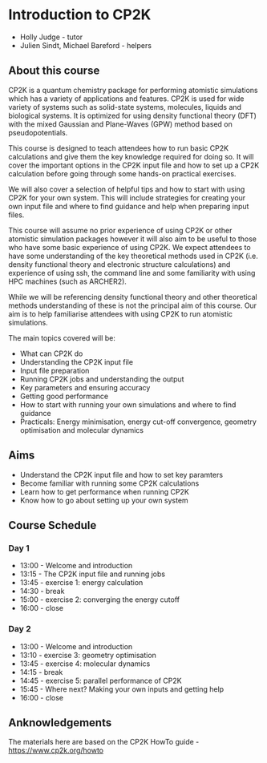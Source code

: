 # Introduction to CP2K

* Holly Judge - tutor
* Julien Sindt, Michael Bareford - helpers

## About this course

CP2K is a quantum chemistry package for performing atomistic simulations which 
has a variety of applications and features. CP2K is used for wide variety of 
systems such as solid-state systems, molecules, liquids and biological systems. 
It is optimized for using density functional theory (DFT) with the mixed Gaussian 
and Plane-Waves (GPW) method based on pseudopotentials.

This course is designed to teach attendees how to run basic CP2K calculations 
and give them the key knowledge required for doing so. It will cover the
important options in the CP2K input file and how to set up a CP2K calculation
before going through some hands-on practical exercises.

We will also cover a selection of helpful tips and how to start with 
using CP2K for your own system. This will include
strategies for creating your own input file and where to find guidance and help 
when preparing input files.

This course will assume no prior experience of using CP2K or other atomistic 
simulation packages however it will also aim to be useful to those who have some
basic experience of using CP2K. We expect attendees to have some understanding
of the key theoretical methods used in CP2K (i.e. density functional theory and
electronic structure calculations) and experience of using ssh, the command line
and some familiarity with using HPC machines (such as ARCHER2).

While we will be referencing density functional theory and other theoretical
methods understanding of these is not the principal aim of this course. Our aim
is to help familiarise attendees with using CP2K to run atomistic simulations.

The main topics covered will be:

* What can CP2K do
* Understanding the CP2K input file
* Input file preparation
* Running CP2K jobs and understanding the output
* Key parameters and ensuring accuracy
* Getting good performance
* How to start with running your own simulations and where to find guidance
* Practicals: Energy minimisation, energy cut-off convergence, geometry optimisation and molecular dynamics


## Aims

* Understand the CP2K input file and how to set key paramters
* Become familiar with running some CP2K calculations
* Learn how to get performance when running CP2K
* Know how to go about setting up your own system

## Course Schedule

### Day 1

* 13:00 - Welcome and introduction
* 13:15 - The CP2K input file and running jobs
* 13:45 - exercise 1: energy calculation
* 14:30 - break
* 15:00 - exercise 2: converging the energy cutoff
* 16:00 - close

### Day 2

* 13:00 - Welcome and introduction
* 13:10 - exercise 3: geometry optimisation
* 13:45 - exercise 4: molecular dynamics
* 14:15 - break
* 14:45 - exercise 5: parallel performance of CP2K
* 15:45 - Where next? Making your own inputs and getting help
* 16:00 - close

## Anknowledgements

The materials here are based on the CP2K HowTo guide - https://www.cp2k.org/howto
